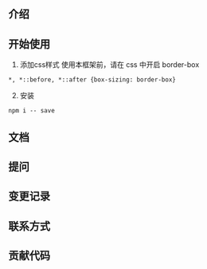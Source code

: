 ## 介绍

## 开始使用

1. 添加css样式
使用本框架前，请在 css 中开启 border-box
```
*, *::before, *::after {box-sizing: border-box}
```

2. 安装
```
npm i -- save 
```


## 文档

## 提问

## 变更记录

## 联系方式

## 贡献代码